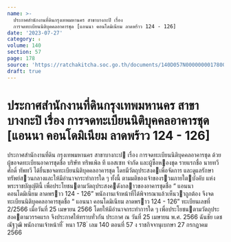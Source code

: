 ```yaml
---
name: >-
  ประกาศสำนักงานที่ดินกรุงเทพมหานคร สาขาบางกะปิ เรื่อง
  การจดทะเบียนนิติบุคคลอาคารชุด [แอนนา คอนโดมิเนียม ลาดพร้าว 124 - 126]
date: '2023-07-27'
category: ง
volume: 140
section: 57
page: 178
source: 'https://ratchakitcha.soc.go.th/documents/140D057N0000000017800.pdf'
draft: true
---
```


# ประกาศสำนักงานที่ดินกรุงเทพมหานคร สาขาบางกะปิ เรื่อง การจดทะเบียนนิติบุคคลอาคารชุด [แอนนา คอนโดมิเนียม ลาดพร้าว 124 - 126]

ประกาศสํานักงานที่ดิน กรุงเทพมหานคร สาขาบางกะป เรื่อง การจดทะเบียนนิติบุคคลอาคารชุด ด้วย ผู้ขอจดทะเบียนอาคารชุดชื่อ บริษัท ทริพเพิล ที แอสเซท จํากัด และผู้ซื้อหองชุด รายแรกชื่อ นายทวีศักดิ์ ทัพทวี ได้ยื่นขอจดทะเบียนนิติบุคคลอาคารชุด โดยมีวัตถุประสงคเพื่อจัดการ และดูแลรักษาทรัพย์สวนกลางและให้มีอํานาจกระทําการใด ๆ ทั้งนี้ ตามมติของเจ้าของรวมภายใตบังคับ แห่งพระราชบัญญัตินี้ เพื่อประโยชนตามวัตถุประสงคดังกลาวของอาคารชุดชื่อ “ แอนนา คอนโดมิเนียม ลาดพราว 124 - 126” พนักงานเจ้าหน้าที่ได้พิจารณาแล้วเห็นวาถูกต้อง จึงจดทะเบียนนิติบุคคลอาคารชุดชื่อ “ แอนนา คอนโดมิเนียม ลาดพราว 124 - 126” ทะเบียนเลขที่ 2/2566 เมื่อวันที่ 25 เมษายน 2566 โดยให้มีอํานาจกระทําการใด ๆ เพื่อประโยชนตามวัตถุประสงคตามวรรคแรก จึงประกาศให้ทราบทั่วกัน ประกาศ ณ วันที่ 25 เมษายน พ.ศ. 2566 ฉันชัย เดชณัฐวุฒิ พนักงานเจ้าหน้าที่ ้ หนา 178 ่ เลม 140 ตอนที่ 57 ง ราชกิจจานุเบกษา 27 กรกฎาคม 2566
